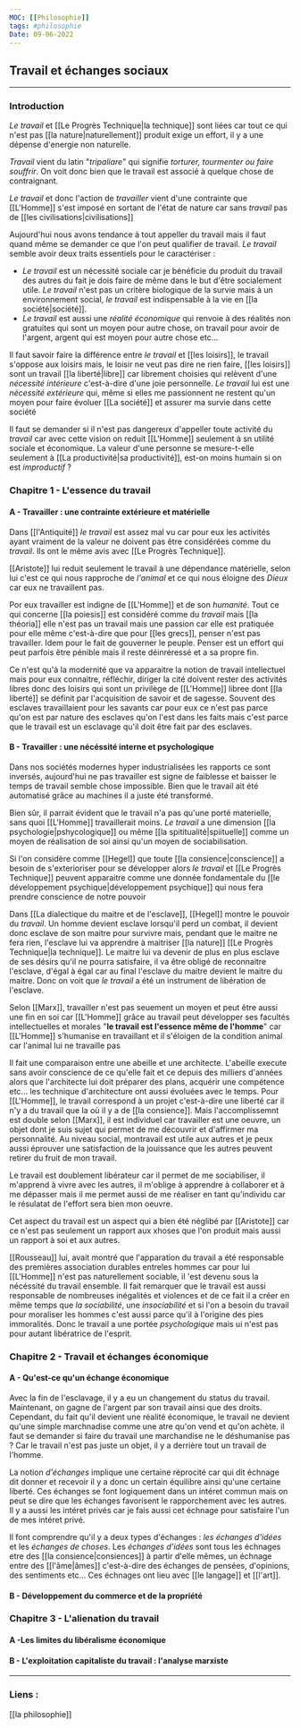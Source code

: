 ```yaml
---
MOC: [[Philosophie]]
tags: #philosophie
Date: 09-06-2022
---
```


## Travail et échanges sociaux

---

### Introduction

*Le travail* et [[Le Progrès Technique|la technique]] sont liées car tout ce qui n'est pas [[la nature|naturellement]] produit exige un effort, il y a une dépense d'energie non naturelle.

*Travail* vient du latin "*tripaliare*" qui signifie *torturer, tourmenter ou faire souffrir*. On voit donc bien que le travail est associé à quelque chose de contraignant.

*Le travail* et donc l'action de *travailler* vient d'une contrainte que [[L'Homme]] s'est imposé en sortant de l'état de nature car sans *travail* pas de [[les civilisations|civilisations]]

Aujourd'hui nous avons tendance à tout appeller du travail mais il faut quand même se demander ce que l'on peut qualifier de travail. *Le travail* semble avoir deux traits essentiels pour le caractériser :

- *Le travail* est un nécessité sociale car je bénéficie du produit du travail des autres du fait je dois faire de même dans le but d'être socialement utile. *Le travail* n'est pas un critère biologique de la survie mais à un environnement social, *le travail* est indispensable à la vie en [[la société|société]]. 
- *Le travail* est aussi une *réalité économique* qui renvoie à des réalités non gratuites qui sont un moyen pour autre chose, on travail pour avoir de l'argent, argent qui est moyen pour autre chose etc... 

Il faut savoir faire la différence entre *le travail* et [[les loisirs]], le travail s'oppose aux loisirs mais, le loisir ne veut pas dire ne rien faire, [[les loisirs]] sont un travail [[la liberté|libre]] car librement choisies qui relèvent d'une *nécessité intérieure* c'est-à-dire d'une joie personnelle. *Le travail* lui est une *nécessité extérieure* qui, même si elles me passionnent ne restent qu'un moyen pour faire évoluer [[La société]] et assurer ma survie dans cette société

Il faut se demander si il n'est pas dangereux d'appeller toute activité du *travail* car avec cette vision on reduit [[L'Homme]] seulement à sn utilité sociale et économique. La valeur d'une personne se mesure-t-elle seulement à [[La productivité|sa productivité]], est-on moins humain si on est *improductif* ? 

### Chapitre 1 - L'essence du travail

#### A - Travailler : une contrainte extérieure et matérielle

Dans [[l'Antiquité]] *le travail* est assez mal vu car pour eux les activités ayant vraiment de la valeur ne doivent pas être considérées comme du *travail*. Ils ont le même avis avec [[Le Progrès Technique]].

[[Aristote]] lui reduit seulement le travail à une dépendance matérielle, selon lui c'est ce qui nous rapproche de *l'animal* et ce qui nous éloigne des *Dieux* car eux ne travaillent pas.

Por eux travailler est indigne de [[L'Homme]] et de son *humanité*. Tout ce qui concerne [[la poiesis]] est considéré comme du *travail* mais [[la théoria]] elle n'est pas un travail mais une passion car elle est pratiquée pour elle même c'est-à-dire que pour [[les grecs]], penser n'est pas travailler. Idem pour le fait de gouverner le peuple. Penser est un effort qui peut parfois être pénible mais il reste déinréressé et a sa propre fin.

Ce n'est qu'à la modernité que va apparaitre la notion de travail intellectuel mais pour eux connaitre, réfléchir, diriger la cité doivent rester des activités libres donc des loisirs qui sont un privilège de [[L'Homme]] libree dont [[la liberté]] se définit par l'acquisition de savoir et de sagesse. Souvent des esclaves travaillaient pour les savants car pour eux ce n'est pas parce qu'on est par nature des esclaves qu'on l'est dans les faits mais c'est parce que le travail est un esclavage qu'il doit être fait par des esclaves.

#### B - Travailler : une nécéssité interne et psychologique

Dans nos sociétés modernes hyper industrialisées les rapports ce sont inversés, aujourd'hui ne pas travailler est signe de faiblesse et baisser le temps de travail semble chose impossible. Bien que le travail ait été automatisé grâce au machines il a juste été transformé.

Bien sûr, il parrait évident que le travail n'a pas qu'une porté materielle, sans quoi [[L'Homme]] travaillerait moins. *Le travail* a une dimension [[la psychologie|pshycologique]] ou même [[la spititualité|spiituelle]] comme un moyen de réalisation de soi ainsi qu'un moyen de sociabilisation.

Si l'on considère comme [[Hegel]] que toute [[la consience|conscience]] a besoin de s'exterioriser pour se développer alors *le travail* et [[Le Progrès Technique]] peuvent apparaitre comme une donnée fondamentale du [[le développement psychique|développement psychique]] qui nous fera prendre conscience de notre pouvoir 

Dans [[La dialectique du maitre et de l'esclave]], [[Hegel]] montre le pouvoir du *travail*. Un homme devient esclave lorsqu'il perd un combat, il devient donc esclave de son maitre pour survivre mais, pendant que le maitre ne fera rien, l'esclave lui va apprendre à maitriser [[la nature]] [[Le Progrès Technique|la technique]]. Le maitre lui va devenir de plus en plus esclave de ses désirs qu'il ne pourra satisfaire, il va être obligé de reconnaitre l'esclave, d'égal à égal car au final l'esclave du maitre devient le maitre du maitre. Donc on voit que *le travail* a été un instrument de libération de l'esclave.

Selon [[Marx]], travailler n'est pas seuement un moyen et peut être aussi une fin en soi car [[L'Homme]] grâce au travail peut développer ses facultés intellectuelles et morales "**le travail est l'essence même de l'homme**" car [[L'Homme]] s'humanise en travaillant et il s'éloigen de la condition animal car l'animal lui ne travaille pas 

Il fait une comparaison entre une abeille et une architecte. L'abeille execute sans avoir conscience de ce qu'elle fait et ce depuis des milliers d'années alors que l'architecte lui doit préparer des plans, acquérir une compétence etc... les technique d'architecture ont aussi évoluées avec le temps. Pour [[L'Homme]], le travail correspond à un projet c'est-à-dire une liberté car il n'y a du travail que la où il y a de [[la consience]]. Mais l'accomplissemnt est double selon [[Marx]], il est individuel car travailler est une oeuvre, un objet dont je suis sujet  qui permet de me découvrir et d'affirmer ma personnalité. Au niveau social, montravail est utile aux autres et je peux aussi éprouver une satisfaction de la jouissance que les autres peuvent retirer du fruit de mon travail. 

Le travail est doublement libérateur car il permet de me sociabiliser, il m'apprend à vivre avec les autres, il m'oblige à apprendre à collaborer et à me dépasser mais il me permet aussi de me réaliser en tant qu'individu car le résulatat de l'effort sera bien mon oeuvre.

Cet aspect du travail est un aspect qui a bien été néglibé par [[Aristote]] car ce n'est pas seulement un rapport aux xhoses que l'on produit mais aussi un rapport à soi et aux autres.

[[Rousseau]] lui, avait montré que l'apparation du travail a été responsable des premières association durables entreles hommes car pour lui [[L'Homme]] n'est pas naturellement sociable, il 'est devenu sous la nécéssité du travail ensemble. Il fait remarquer que le travail est aussi responsable de nombreuses inégalités et violences et de ce fait il a créer en même temps que *la sociabilité*, une *insociabilité* et si l'on a besoin du travail pour moraliser les hommes c'est aussi parce qu'il à l'origine des pies immoralités. Donc le travail a une portée *psychologique* mais ui n'est pas pour autant libératrice de l'esprit.

### Chapitre 2 - Travail et échanges économique

#### A - Qu'est-ce qu'un échange économique

Avec la fin de l'esclavage, il y a eu un changement du status du travail. Maintenant, on gagne de l'argent par son travail ainsi que des droits. Cependant, du fait qu'il devient une réalité économique, le travail ne devient qu'une simple marchnadise comme une atre qu'on vend et qu'on achète. il faut se demander si faire du travail une marchandise ne le déshumanise pas ? Car le travail n'est pas juste un objet, il y a derrière tout un travail de l'homme.

La notion *d'échanges* implique une certaine réprocité car qui dit échnage dit donner et recevoir il y a donc un certain équilibre ainsi qu'une certaine liberté. Ces échanges se font logiquement dans un  intéret commun mais on peut se dire que les échanges favorisent le rapporchement avec les autres. Il y a aussi les intéret privés car je fais aussi cet échnage pour satisfaire l'un de mes intéret privé.

Il font comprendre qu'il y a deux types d'échanges : *les échanges d'idées* et les *échanges de choses*. Les *échanges d'idées* sont tous les échnages etre des [[la consience|consiences]] à partir d'elle mêmes, un échnage entre des [[l'âme|âmes]] c'est-à-dire des échanges de pensées, d'opinions, des sentiments etc... Ces échnages ont lieu avec [[le langage]] et [[l'art]].

#### B - Développement du commerce et de la propriété

### Chapitre 3 - L'alienation du travail

#### A -Les limites du libéralisme économique

#### B - L'exploitation capitaliste du travail : l'analyse marxiste






---
### Liens :

[[la philosophie]]
